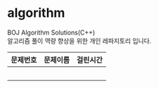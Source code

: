 # algorithm
BOJ Algorithm Solutions(C++)  
알고리즘 풀이 역량 향상을 위한 개인 레파지토리 입니다.

| 문제번호 | 문제이름 | 걸린시간|
| ---- | ---- | ----- |
|  |  |
|  |  |
|  |  |
|  |  |
|  |  |

